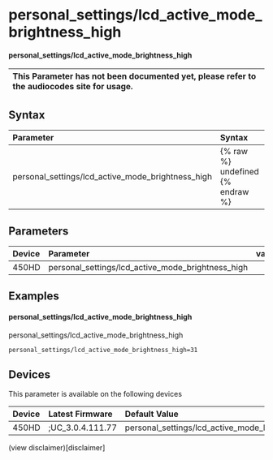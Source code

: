 ﻿---
description: personal_settings/lcd_active_mode_brightness_high
search:
    keywords: ['personal_settings','lcd_active_mode_brightness_high']
---

# personal_settings/lcd_active_mode_brightness_high

#### personal_settings/lcd_active_mode_brightness_high


| This Parameter has not been documented yet, please refer to the audiocodes site for usage.  |
| :--- |

## Syntax
| Parameter | Syntax |
| :--- | :--- |
|personal_settings/lcd_active_mode_brightness_high | {% raw %} undefined {% endraw %} |

## Parameters
|Device|Parameter|value|Description|
|:---|:---|:---|:---|
| 450HD | personal_settings/lcd_active_mode_brightness_high |  |  |

## Examples
#### personal_settings/lcd_active_mode_brightness_high

personal_settings/lcd_active_mode_brightness_high

```
personal_settings/lcd_active_mode_brightness_high=31
```

## Devices
This parameter is available on the following devices

| Device | Latest Firmware | Default Value |
|:---|:---|:---|
| 450HD | ;UC_3.0.4.111.77 | personal_settings/lcd_active_mode_brightness_high=31 

(view disclaimer)[disclaimer]
